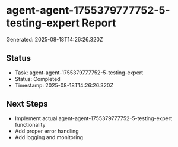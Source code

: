 # agent-agent-1755379777752-5-testing-expert Report

Generated: 2025-08-18T14:26:26.320Z

## Status
- Task: agent-agent-1755379777752-5-testing-expert
- Status: Completed
- Timestamp: 2025-08-18T14:26:26.320Z

## Next Steps
- Implement actual agent-agent-1755379777752-5-testing-expert functionality
- Add proper error handling
- Add logging and monitoring
